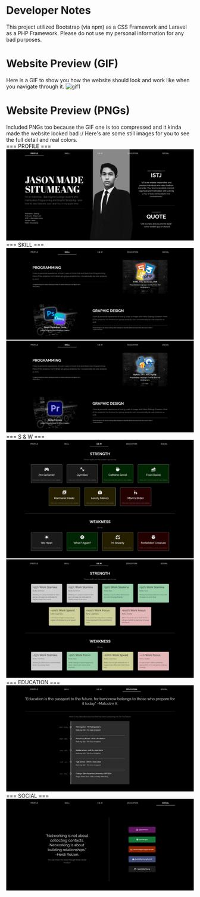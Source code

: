 # Developer Notes
This project utilized Bootstrap (via npm) as a CSS Framework and Laravel as a PHP Framework.
Please do not use my personal information for any bad purposes.

# Website Preview (GIF)
Here is a GIF to show you how the website should look and work like when you navigate through it.
![gif1](https://github.com/SeeToMayYoung/profilejasong/blob/main/screenshots/My%20Profile.gif)

# Website Preview (PNGs)
Included PNGs too because the GIF one is too compressed and it kinda made the website looked bad :/ Here's are some still images for you to see the full detail and real colors. <br />
=== PROFILE === <br />
![png1](https://github.com/SeeToMayYoung/profilejasong/blob/main/screenshots/Profile.png)
<br />
=== SKILL === <br />
![png2](https://github.com/SeeToMayYoung/profilejasong/blob/main/screenshots/Skill.png)
![png3](https://github.com/SeeToMayYoung/profilejasong/blob/main/screenshots/Skill2.png)
<br />
=== S & W === <br />
![png4](https://github.com/SeeToMayYoung/profilejasong/blob/main/screenshots/SW1.png)
![png5](https://github.com/SeeToMayYoung/profilejasong/blob/main/screenshots/SW2.png)
<br />
=== EDUCATION === <br />
![png6](https://github.com/SeeToMayYoung/profilejasong/blob/main/screenshots/Education.png)
<br />
=== SOCIAL === <br />
![png7](https://github.com/SeeToMayYoung/profilejasong/blob/main/screenshots/Social.png)

